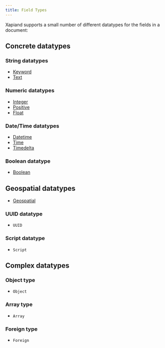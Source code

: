 ```yaml
---
title: Field Types
---
```


Xapiand supports a small number of different datatypes for the fields
in a document:

## Concrete datatypes

### String datatypes

* [Keyword](../field-types/keyword-type)
* [Text](../field-types/text-type)

### Numeric datatypes

* [Integer](../field-types/numeric-type)
* [Positive](../field-types/numeric-type)
* [Float](../field-types/numeric-type)

### Date/Time datatypes

* [Datetime](../field-types/date-type)
* [Time](../field-types/date-type/#time)
* [Timedelta](../field-types/date-type/#time-delta)

### Boolean datatype

* [Boolean](../field-types/boolean-type)

## Geospatial datatypes

* [Geospatial](../field-types/geospatial-type)

### UUID datatype

* `UUID`

### Script datatype

* `Script`


## Complex datatypes

### Object type
* `Object`

### Array type
* `Array`

### Foreign type
* `Foreign`
